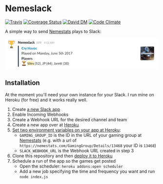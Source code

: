 # Nemeslack

[![Travis](https://img.shields.io/travis/wesbaker/nemeslack.svg)](https://travis-ci.org/wesbaker/nemeslack)
[![Coverage Status](https://coveralls.io/repos/github/wesbaker/nemeslack/badge.svg?branch=master)](https://coveralls.io/github/wesbaker/nemeslack?branch=master)
[![David DM](https://david-dm.org/wesbaker/nemeslack/status.svg)](https://david-dm.org/wesbaker/nemeslack)
[![Code Climate](https://codeclimate.com/github/wesbaker/nemeslack/badges/gpa.svg)](https://codeclimate.com/github/wesbaker/nemeslack)

A simple way to send [Nemestats][nemestats] plays to Slack:

![Example Nemeslack](example.png)

## Installation

At the moment you'll need your own instance for your Slack. I run mine on Heroku (for free) and it works really well.

1. Create [a new Slack app](https://api.slack.com/apps?new_app=1)
2. Enable Incoming Webhooks
3. Create a Webhook URL for the desired channel and team
4. Create a new app over at [Heroku](https://dashboard.heroku.com/new-app?org=personal-apps)
5. [Set two environment variables on your app at Heroku](https://devcenter.heroku.com/articles/config-vars#setting-up-config-vars-for-a-deployed-application):
    - `GAMING_GROUP_ID` is the ID in the URL of your gaming group at [Nemestats][nemestats] (e.g. with a url of `https://nemestats.com/GamingGroup/Details/13468` your ID is `13468`)
    - `SLACK_WEBHOOK_URL` is the Webhook URL created in step 3
6. Clone this repository and then [deploy it to Heroku](https://devcenter.heroku.com/articles/getting-started-with-nodejs#deploy-the-app)
7. Schedule a run of the app so the games get posted
    - Open the scheduler: `heroku addons:open scheduler`
    - Add a new job specifying the time and frequency you want and run `node index.js`

[nemestats]: https://nemestats.com
